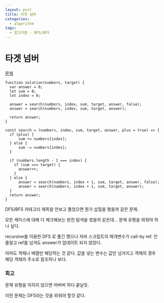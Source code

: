 ```yaml
---
layout: post
title: 타겟 넘버
categories:
  - algorithm
tags: 
  - 알고리즘 - DFS/BFS
---
```

# 타겟 넘버
[문제](https://programmers.co.kr/learn/courses/30/lessons/43165)
```
function solution(numbers, target) {
  var answer = 0;
  let sum = 0;
  let index = 0;
  
  answer = search(numbers, index, sum, target, answer, false);
  answer = search(numbers, index, sum, target, answer);
  
  return answer;
}

const search = (numbers, index, sum, target, answer, plus = true) => {
  if (plus) {
      sum += numbers[index];
  } else {
      sum -= numbers[index];
  }
  
  if (numbers.length - 1 === index) {
    if (sum === target) {
      answer++;
    }
  } else {
      answer = search(numbers, index + 1, sum, target, answer, false);
      answer = search(numbers, index + 1, sum, target, answer);
  }
  return answer;
}
```
DFS/BFS 카테고리 제목을 안보고 풀었으면 뭔가 삽질을 했을꺼 같은 문제.

모든 케이스에 대해 다 체크해보는 완전 탐색을 썼을꺼 같은데... 문제 유형을 외워야 하나 싶다.

recursive를 이용한 DFS 로 풀긴 했으나 자바 스크립트의 매개변수가 call-by ref. 인줄알고 ref를 넘겨도 answer가 업데이트 되지 않았다.

아마도 객체나 배열만 해당하는 것 같다. 값을 넣는 변수는 값만 넘겨지고 객체의 경우 해당 객체의 주소로 참조하나 보다.

### 회고
문제 유형을 익히지 않으면 어버버 하다 끝날듯. 

이런 문제는 DFS라는 것을 외워야 할것 같다.
